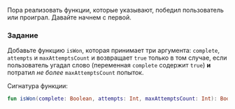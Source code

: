 Пора реализовать функции, которые указывают, победил пользователь или проиграл. Давайте начнем с первой.

### Задание

Добавьте функцию `isWon`, которая принимает три аргумента: `complete`, `attempts` и `maxAttemptsCount` и возвращает `true` только в том случае, если пользователь угадал слово (переменная `complete` содержит `true`) **и** потратил _не более_ `maxAttemptsCount` попыток.

<div class="hint" title="Нажмите, чтобы увидеть сигнатуру функции isWon">

Сигнатура функции:
```kotlin
fun isWon(complete: Boolean, attempts: Int, maxAttemptsCount: Int): Boolean
```
</div>